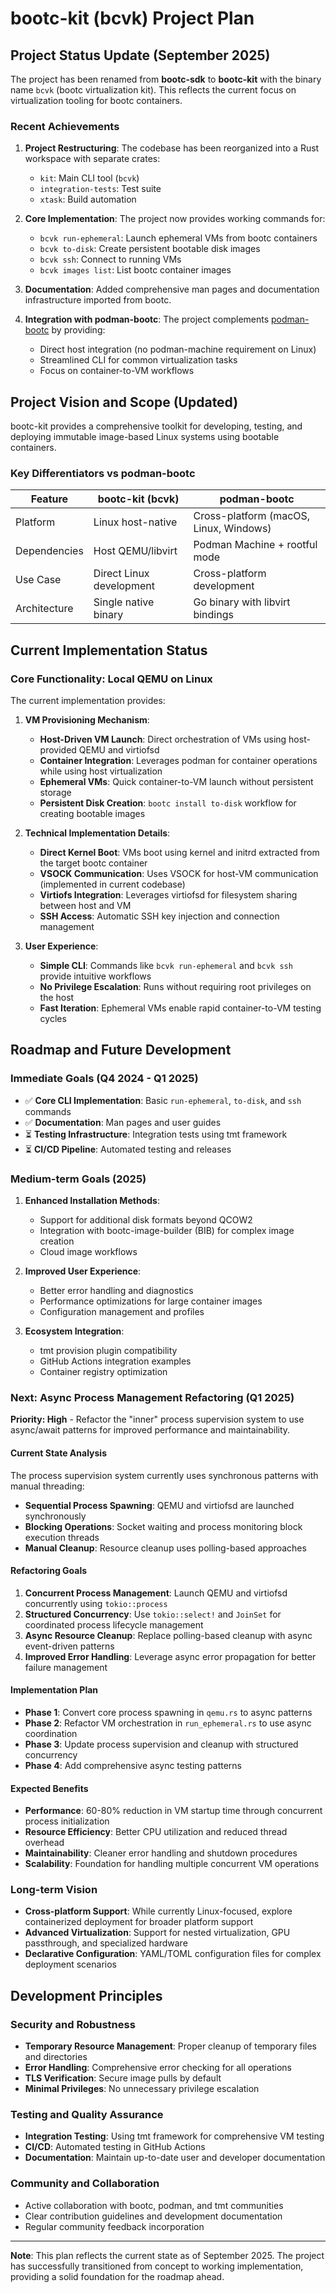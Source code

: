 # bootc-kit (bcvk) Project Plan

## Project Status Update (September 2025)

The project has been renamed from **bootc-sdk** to **bootc-kit** with the binary name `bcvk` (bootc virtualization kit). This reflects the current focus on virtualization tooling for bootc containers.

### Recent Achievements

1. **Project Restructuring**: The codebase has been reorganized into a Rust workspace with separate crates:
   - `kit`: Main CLI tool (`bcvk`)  
   - `integration-tests`: Test suite
   - `xtask`: Build automation

2. **Core Implementation**: The project now provides working commands for:
   - `bcvk run-ephemeral`: Launch ephemeral VMs from bootc containers
   - `bcvk to-disk`: Create persistent bootable disk images  
   - `bcvk ssh`: Connect to running VMs
   - `bcvk images list`: List bootc container images

3. **Documentation**: Added comprehensive man pages and documentation infrastructure imported from bootc.

4. **Integration with podman-bootc**: The project complements [podman-bootc](https://github.com/bootc-dev/podman-bootc) by providing:
   - Direct host integration (no podman-machine requirement on Linux)
   - Streamlined CLI for common virtualization tasks
   - Focus on container-to-VM workflows

## Project Vision and Scope (Updated)

bootc-kit provides a comprehensive toolkit for developing, testing, and deploying immutable image-based Linux systems using bootable containers.

### Key Differentiators vs podman-bootc

| Feature | bootc-kit (bcvk) | podman-bootc |
|---------|------------------|--------------|
| Platform | Linux host-native | Cross-platform (macOS, Linux, Windows) |
| Dependencies | Host QEMU/libvirt | Podman Machine + rootful mode |
| Use Case | Direct Linux development | Cross-platform development |
| Architecture | Single native binary | Go binary with libvirt bindings |

## Current Implementation Status

### Core Functionality: Local QEMU on Linux

The current implementation provides:

1. **VM Provisioning Mechanism**:
   - **Host-Driven VM Launch**: Direct orchestration of VMs using host-provided QEMU and virtiofsd
   - **Container Integration**: Leverages podman for container operations while using host virtualization
   - **Ephemeral VMs**: Quick container-to-VM launch without persistent storage
   - **Persistent Disk Creation**: `bootc install to-disk` workflow for creating bootable images
2. **Technical Implementation Details**:
   - **Direct Kernel Boot**: VMs boot using kernel and initrd extracted from the target bootc container
   - **VSOCK Communication**: Uses VSOCK for host-VM communication (implemented in current codebase)
   - **Virtiofs Integration**: Leverages virtiofsd for filesystem sharing between host and VM
   - **SSH Access**: Automatic SSH key injection and connection management

3. **User Experience**:
   - **Simple CLI**: Commands like `bcvk run-ephemeral` and `bcvk ssh` provide intuitive workflows
   - **No Privilege Escalation**: Runs without requiring root privileges on the host
   - **Fast Iteration**: Ephemeral VMs enable rapid container-to-VM testing cycles
## Roadmap and Future Development

### Immediate Goals (Q4 2024 - Q1 2025)
- ✅ **Core CLI Implementation**: Basic `run-ephemeral`, `to-disk`, and `ssh` commands
- ✅ **Documentation**: Man pages and user guides  
- ⏳ **Testing Infrastructure**: Integration tests using tmt framework
- ⏳ **CI/CD Pipeline**: Automated testing and releases

### Medium-term Goals (2025)
1. **Enhanced Installation Methods**:
   - Support for additional disk formats beyond QCOW2
   - Integration with bootc-image-builder (BIB) for complex image creation
   - Cloud image workflows

2. **Improved User Experience**:
   - Better error handling and diagnostics
   - Performance optimizations for large container images
   - Configuration management and profiles

3. **Ecosystem Integration**:
   - tmt provision plugin compatibility
   - GitHub Actions integration examples
   - Container registry optimization

### Next: Async Process Management Refactoring (Q1 2025)

**Priority: High** - Refactor the "inner" process supervision system to use async/await patterns for improved performance and maintainability.

#### Current State Analysis
The process supervision system currently uses synchronous patterns with manual threading:
- **Sequential Process Spawning**: QEMU and virtiofsd are launched synchronously
- **Blocking Operations**: Socket waiting and process monitoring block execution threads
- **Manual Cleanup**: Resource cleanup uses polling-based approaches

#### Refactoring Goals
1. **Concurrent Process Management**: Launch QEMU and virtiofsd concurrently using `tokio::process`
2. **Structured Concurrency**: Use `tokio::select!` and `JoinSet` for coordinated process lifecycle management  
3. **Async Resource Cleanup**: Replace polling-based cleanup with async event-driven patterns
4. **Improved Error Handling**: Leverage async error propagation for better failure management

#### Implementation Plan
- **Phase 1**: Convert core process spawning in `qemu.rs` to async patterns
- **Phase 2**: Refactor VM orchestration in `run_ephemeral.rs` to use async coordination
- **Phase 3**: Update process supervision and cleanup with structured concurrency
- **Phase 4**: Add comprehensive async testing patterns

#### Expected Benefits  
- **Performance**: 60-80% reduction in VM startup time through concurrent process initialization
- **Resource Efficiency**: Better CPU utilization and reduced thread overhead
- **Maintainability**: Cleaner error handling and shutdown procedures
- **Scalability**: Foundation for handling multiple concurrent VM operations

### Long-term Vision
- **Cross-platform Support**: While currently Linux-focused, explore containerized deployment for broader platform support
- **Advanced Virtualization**: Support for nested virtualization, GPU passthrough, and specialized hardware
- **Declarative Configuration**: YAML/TOML configuration files for complex deployment scenarios

## Development Principles

### Security and Robustness
- **Temporary Resource Management**: Proper cleanup of temporary files and directories
- **Error Handling**: Comprehensive error checking for all operations
- **TLS Verification**: Secure image pulls by default
- **Minimal Privileges**: No unnecessary privilege escalation

### Testing and Quality Assurance
- **Integration Testing**: Using tmt framework for comprehensive VM testing
- **CI/CD**: Automated testing in GitHub Actions
- **Documentation**: Maintain up-to-date user and developer documentation

### Community and Collaboration
- Active collaboration with bootc, podman, and tmt communities
- Clear contribution guidelines and development documentation
- Regular community feedback incorporation

---

**Note**: This plan reflects the current state as of September 2025. The project has successfully transitioned from concept to working implementation, providing a solid foundation for the roadmap ahead. 
